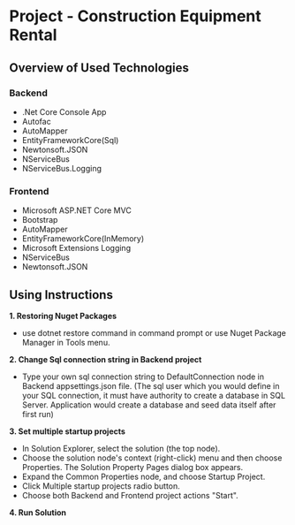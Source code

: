 # Project - Construction Equipment Rental

## Overview of Used Technologies 

### Backend
- .Net Core Console App
- Autofac
- AutoMapper
- EntityFrameworkCore(Sql)
- Newtonsoft.JSON
- NServiceBus
- NServiceBus.Logging

### Frontend
- Microsoft ASP.NET Core MVC
- Bootstrap
- AutoMapper
- EntityFrameworkCore(InMemory)
- Microsoft Extensions Logging
- NServiceBus
- Newtonsoft.JSON

## Using Instructions
**1. Restoring Nuget Packages**
- use dotnet restore command in command prompt or use Nuget Package Manager in Tools menu.

**2. Change Sql connection string in Backend project**
- Type your own sql connection string to DefaultConnection node in Backend appsettings.json file.
  (The sql user which you would define in your SQL connection, it must have authority to create a database in SQL Server. 
  Application would create a database and seed data itself after first run)

**3. Set multiple startup projects**
  - In Solution Explorer, select the solution (the top node).
  - Choose the solution node's context (right-click) menu and then choose Properties. 
    The Solution Property Pages dialog box appears.
  - Expand the Common Properties node, and choose Startup Project.
  - Click Multiple startup projects radio button.
  - Choose both Backend and Frontend project actions "Start".

**4. Run Solution**
